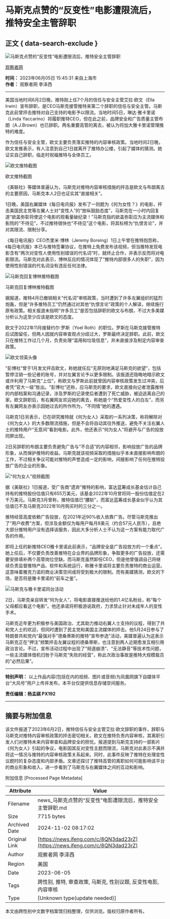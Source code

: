 # 马斯克点赞的“反变性”电影遭限流后，推特安全主管辞职

## 正文 { data-search-exclude }


![马斯克点赞的“反变性”电影遭限流后，推特安全主管辞职](https://d.ifengimg.com/w121_h75_q90/x0.ifengimg.com/res/2023/D9393E0D330C1FA7578A67DAF2E32705252F81AB_size45_w590_h291.png)

[观察者网](https://ishare.ifeng.com/mediaShare/home/311993/media)

**时间：** 2023年06月05日 15:45:31 来自上海市  
**作者：** 观察者网 李泽西

---

美国当地时间6月2日晚，推特刚上任7个月的信任与安全主管艾拉·欧文（Ella Irwin）宣布辞职，是CEO马斯克接管推特来第二个辞职的信任与安全主管。马斯克此前曾抨击推特对自己支持的电影予以限流。当地时间5日，琳达·雅卡里诺（Linda Yaccarino）将履职推特CEO，但在此之前，品牌安全和广告质量主管布朗（A.J.Brown）也已辞职。两名重要高管的离去，被认为将加大雅卡里诺管理推特的难度。

作为信任与安全主管，欧文主要负责落实推特的内容审核政策。当地时间2日晚，欧文发推表示，有人注意到自己1日就离开了推特办公楼，引起了媒体的猜测。她证实自己辞职，临走时祝福推特与全体员工。

![欧文推特截图](https://x0.ifengimg.com/res/2023/D9393E0D330C1FA7578A67DAF2E32705252F81AB_size45_w590_h291.png)

欧文推特截图

《美联社》等媒体普遍认为，马斯克对推特内容审核措施的抨击是欧文与布朗离去的主要原因，马斯克本人2日也证实其“直接相关”。

1日晚，美国右翼媒体《每日电讯报》发布了一则题为《何为女性？》的电影，抨击美国民主党等左翼人士对“变性人”的“放纵鼓励态度”，马斯克在一小时内回复道“欲盖弥彰将使这个电影的观看量破纪录！”马斯克指的欲盖弥彰应为主流媒体和影院的“不待见”，不过推特很快也“不待见”这个电影，将其标榜为“仇恨言论”，并对其限流、限制分享。

《每日电讯报》CEO杰里米·博林（Jeremy Boreing）1日上午曾在推特抱怨称，《每日电讯报》本已与推特签署协议，在推特上免费发布该视频，但当推特发现电影含有“两次对变性人使用性别错误的代名词”时，就终止合作，并表示反而将对电影限流。马斯克对此表示，博林反应的情况体现了“推特内部很多人的失职”，因为使用性别错误的代名词没有违反任何法律。

![马斯克回复博林推特截图](https://x0.ifengimg.com/res/2023/FFE5AFF524BF96C62D5713592EFC934B324C1548_size59_w587_h556.png)

马斯克回复博林推特截图

据报道，推特4月已撤销相关“代名词”审核政策，当时遭到了许多左翼组织的猛烈炮轰，但是“许多推特员工”仍然通过对其他“仇恨言论”政策的个人解读，继续施行原有政策。相关报道未指明“许多员工”是否包括辞职的欧文与布朗，不过大多美媒分析认为这至少应该是欧文的态度。

欧文于2022年11月接替约尔·罗斯（Yoel Roth）的职位。罗斯在马斯克接管推特后试图留任，但两人因就内容审查观点分歧过大，罗斯最终决定辞职。此前，欧文只在推特工作过几个月，负责处理“滥用和垃圾信息”，并未直接涉及制定内容审查政策。

![欧文领英头像](https://x0.ifengimg.com/res/2023/2E1E48B1C97FEA160677E9E91C10B4520BE47531_size178_w594_h575.png)

“彭博社”曾于1月发文抨击欧文，称她就任后“无原则地满足马斯克的欲望”，包括暂停注销一些记者的账号，并对左翼言论予以更多限制。该报道还隐晦地暗示欧文或许利用了马斯克“上位”，称欧文与罗斯此前就曾因内容审核政策发生过冲突，后者凭“官大一级”胜出。“彭博社”还称，应马斯克的要求，欧文直接向记者泄露推特的内部档案和沟通记录，涉及罗斯的记录使后者遭到了死亡威胁，被迫逃离自己的家。欧文辞职后，有右翼网友欢迎她的离去，称她是个“热爱变性人的白左”，而另有左翼网友亦表示因她过去的所作所为，“不同情”她的遭遇。

马斯克1日另表示，已在研究推特就《何为女人》采取的一系列决策，称将解除对《何为女人》的大多数限流措施，但是不会将自动其往外推送，避免不关注右翼人士的推特用户“无意间”看到电影。此外，他还表示“何为女人”将避开与广告的投放同屏出现。

2日另辞职的布朗主要负责避免广告与“不合适”的内容相邻，影响投放广告的品牌形象，从而保护推特的收益。马斯克就该视频采取的措施似乎本未直接影响布朗的工作，不过相关争议可能对推特的声誉造成一定的影响，间接影响了任何在推特投放广告的企业的形象。

![“何为女人”视频截图](https://x0.ifengimg.com/res/2023/FBBDB40A79460E27A167747E9A263335F6382539_size217_w807_h445.png)

据《美联社》1日报道，受广告商“遗弃”推特的影响，富达蓝筹成长基金估计自己持有的推特股份估值只有655万美元，该基金2022年10月曾将同一股份估值定在2千万美元。马斯克3月曾称，推特估值已“腰斩”，而富达蓝筹成长基金似乎认为其估值已不及马斯克2022年10月购买时的三分之一。

推特经营高度依赖广告投放，在2021年近90%收入依靠广告。尽管马斯克推出了“用户收费”方案，但涉及金额仅为每用户每月8美元（约合57元人民币），且绝大部分推特用户没有选择该服务，因此大多分析人士不认为这一方案有能力取代广告的作用。

即将上任的新推特CEO雅卡里诺此前表示，“品牌安全是广告投放方的一个重点”。她上任后，不仅要负责改善推特在企业界的品牌形象，争取更多的广告投放，还需要安排填补两个高管岗位空缺。而马斯克虽然卸任CEO，但是他曾强调自己将继续负责监督推特产品、软件和系统运行，称雅卡里诺将主要负责推特的商业运营。这意味着雅克力诺的商业决策空间或将受到极大的限制。而有美媒猜测，欧文的下场，是否将是雅卡里诺的“前车之鉴”。

![马斯克与雅卡里诺同台活动](https://x0.ifengimg.com/res/2023/5E34E366DA2D2FC0EA661DF02FA0AF4AC7EAD9A0_size774_w794_h492.png)

2日，马斯克亲自转发“何为女人”，将电影直接推送给他的1.4亿名粉丝，称“每个父母都应看这个电影”。他还承诺将积极游说政府，力求禁止针对未成年人的变性手术。

马斯克近年更为积极参与美国政治、尤其助力推动右翼人士支持的议程，得到了共和党人士的欢迎，但同时遭到了民主党和美国主流媒体的抨击。他5月24日参与了特朗普共和党内“最强对手”德桑蒂斯的推特“宣布参选”活动，美媒普遍认为这表示马斯克正在“押注”频繁抨击左翼议程的德桑蒂斯，也注意到两人近期愈发互相引用政治言论。不过，宣布活动过程中出现了“频道崩溃”、“无法静音”等技术性问题，一些主流媒体借机归咎于马斯克“失败的经营”，称此次政治事故是推特大规模裁员的“必然后果”。

---

**特别声明：** 以上作品内容(包括在内的视频、图片或音频)为凤凰网旗下自媒体平台“大风号”用户上传并发布，本平台仅提供信息存储空间服务。 

**责任编辑：杨孟祺 PX192** 

---

## 摘要与附加信息

<!-- tcd_abstract -->
该文件报道了2023年6月2日，推特信任与安全主管艾拉·欧文辞职的事件，辞职与马斯克对推特内容审核政策的抨击密切相关。欧文在推特负责内容审核，其离职引发人们对推特未来内容审查和品牌安全的担忧。报道提到马斯克支持的一部影片《何为女人》引起的争议，电影因其反对变性主题而限流，马斯克对此表示不满并将这一情况与推特的内容审核政策关系起来。同时，此事件反映了推特在处理变性议题时的复杂态度和内部矛盾。文章还探讨了推特高管的离职如何可能影响该平台的商业形象和收入，进一步看到了马斯克与右翼媒体之间的互动和影响。
<!-- tcd_abstract_end -->

附加信息 [Processed Page Metadata]

| Attribute       | Value                                  |
|-----------------|----------------------------------------|
| Filename        | news_马斯克点赞的“反变性”电影遭限流后，推特安全主管辞职.md                             |
| Size            | 7715 bytes                           |
| Archived Date   | 2024-11-02 08:17:02                             |
| Original Link   | [https://news.ifeng.com/c/8QN3dad23rZ](https://news.ifeng.com/c/8QN3dad23rZ)                       |
| Author          | 观察者网 李泽西                               |
| Region          | 美国                               |
| Date            | 2023-06-05                                 |
| Tags            | 跨性别, 推特, 审查政策, 马斯克, 性别议题, 反变性电影, 内容审核                                 |
| Type            | [Unknown type(update needed)]                                 |
<!-- tcd_table_end -->

本文由跨性别中文数字档案馆归档整理，仅供浏览。版权归原作者所有。

